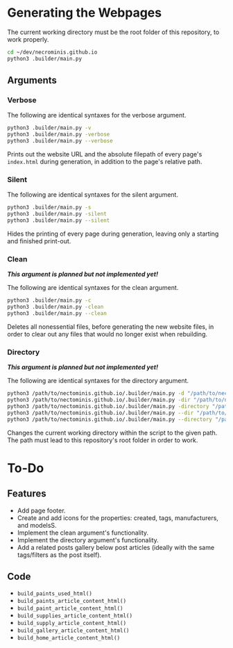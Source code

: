 # Generating the Webpages

The current working directory must be the root folder of this repository, to work properly.

```bash
cd ~/dev/necrominis.github.io
python3 .builder/main.py
```

## Arguments

### Verbose

The following are identical syntaxes for the verbose argument.

```bash
python3 .builder/main.py -v
python3 .builder/main.py -verbose
python3 .builder/main.py --verbose
```

Prints out the website URL and the absolute filepath of every page's `index.html` during generation, in addition to the page's relative path.

### Silent

The following are identical syntaxes for the silent argument.

```bash
python3 .builder/main.py -s
python3 .builder/main.py -silent
python3 .builder/main.py --silent
```

Hides the printing of every page during generation, leaving only a starting and finished print-out.

### Clean

**_This argument is planned but not implemented yet!_**

The following are identical syntaxes for the clean argument.

```bash
python3 .builder/main.py -c
python3 .builder/main.py -clean
python3 .builder/main.py --clean
```

Deletes all nonessential files, before generating the new website files, in order to clear out any files that would no longer exist when rebuilding.

### Directory

**_This argument is planned but not implemented yet!_**

The following are identical syntaxes for the directory argument.

```bash
python3 /path/to/nectominis.github.io/.builder/main.py -d "/path/to/nectominis.github.io/"
python3 /path/to/nectominis.github.io/.builder/main.py -dir "/path/to/nectominis.github.io/"
python3 /path/to/nectominis.github.io/.builder/main.py -directory "/path/to/nectominis.github.io/"
python3 /path/to/nectominis.github.io/.builder/main.py --dir "/path/to/nectominis.github.io/"
python3 /path/to/nectominis.github.io/.builder/main.py --directory "/path/to/nectominis.github.io/"
```

Changes the current working directory within the script to the given path. The path must lead to this repository's root folder in order to work.

# To-Do

## Features

* Add page footer.
* Create and add icons for the properties: created, tags, manufacturers, and modelsS.
* Implement the clean argument's functionality.
* Implement the directory argument's functionality.
* Add a related posts gallery below post articles (ideally with the same tags/filters as the post itself).

## Code

* `build_paints_used_html()`
* `build_paints_article_content_html()`
* `build_paint_article_content_html()`
* `build_supplies_article_content_html()`
* `build_supply_article_content_html()`
* `build_gallery_article_content_html()`
* `build_home_article_content_html()`